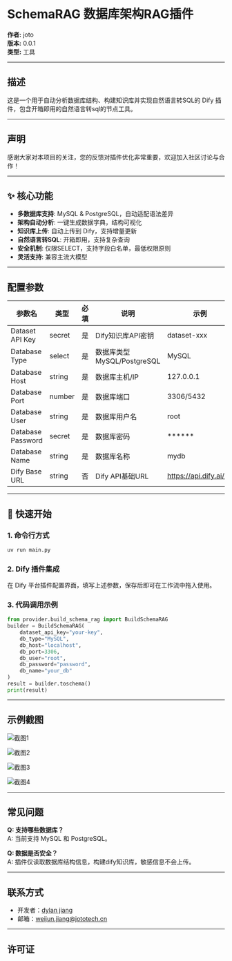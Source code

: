 # SchemaRAG 数据库架构RAG插件

**作者:** joto  
**版本:** 0.0.1  
**类型:** 工具

---

## 描述

这是一个用于自动分析数据库结构、构建知识库并实现自然语言转SQL的 Dify 插件，包含开箱即用的自然语言转sql的节点工具。

---

## 声明

感谢大家对本项目的关注，您的反馈对插件优化非常重要，欢迎加入社区讨论与合作！

---

## ✨ 核心功能

- **多数据库支持**: MySQL & PostgreSQL，自动适配语法差异
- **架构自动分析**: 一键生成数据字典，结构可视化
- **知识库上传**: 自动上传到 Dify，支持增量更新
- **自然语言转SQL**: 开箱即用，支持复杂查询
- **安全机制**: 仅限SELECT，支持字段白名单，最低权限原则
- **灵活支持**: 兼容主流大模型

---

## 配置参数

| 参数名            | 类型     | 必填 | 说明                         | 示例                   |
|------------------|----------|------|------------------------------|------------------------|
| Dataset API Key  | secret   | 是   | Dify知识库API密钥             | dataset-xxx            |
| Database Type    | select   | 是   | 数据库类型 MySQL/PostgreSQL   | MySQL                  |
| Database Host    | string   | 是   | 数据库主机/IP                 | 127.0.0.1              |
| Database Port    | number   | 是   | 数据库端口                    | 3306/5432              |
| Database User    | string   | 是   | 数据库用户名                  | root                   |
| Database Password| secret   | 是   | 数据库密码                    | ******                 |
| Database Name    | string   | 是   | 数据库名称                    | mydb                   |
| Dify Base URL    | string   | 否   | Dify API基础URL               | <https://api.dify.ai/v1> |

---

## 🚀 快速开始

### 1. 命令行方式

```bash
uv run main.py 
```

### 2. Dify 插件集成

在 Dify 平台插件配置界面，填写上述参数，保存后即可在工作流中拖入使用。

### 3. 代码调用示例

```python
from provider.build_schema_rag import BuildSchemaRAG
builder = BuildSchemaRAG(
    dataset_api_key="your-key",
    db_type="MySQL",
    db_host="localhost",
    db_port=3306,
    db_user="root",
    db_password="password",
    db_name="your_db"
)
result = builder.toschema()
print(result)
```

---

## 示例截图

![截图1](./image/image.png)

![截图2](./image/image-1.png)

![截图3](./image/image-2.png)

![截图4](./image/image-3.png)

---

## 常见问题

**Q: 支持哪些数据库？**  
A: 当前支持 MySQL 和 PostgreSQL。

**Q: 数据是否安全？**  
A: 插件仅读取数据库结构信息，构建dify知识库，敏感信息不会上传。

---

## 联系方式

- 开发者：[dylan jiang](https://github.com/weijunjiang123)
- 邮箱：<weijun.jiang@jototech.cn>

---

## 许可证

